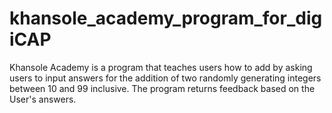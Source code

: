 # khansole_academy_program_for_digiCAP
Khansole Academy is a program that teaches users how to add by asking users to input answers for the addition of two randomly generating integers between 10 and 99 inclusive. The program returns feedback based on the User's answers.
